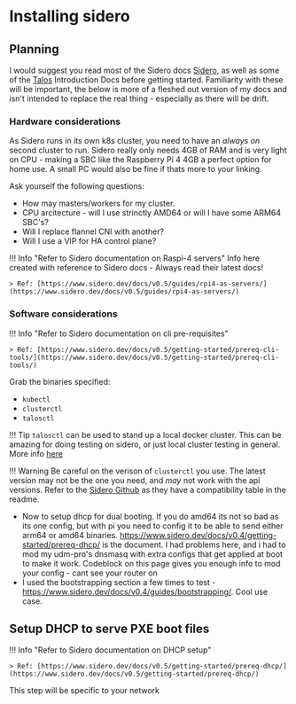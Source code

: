 # Installing sidero

## Planning
I would suggest you read most of the Sidero docs [Sidero](https://sidero.dev/), as well as some of the [Talos](https://talos.dev) Introduction Docs before getting started.
Familiarity with these will be important, the below is more of a fleshed out version of my docs and isn't intended to replace the real thing - especially as there will be drift.

### Hardware considerations

As Sidero runs in its own k8s cluster, you need to have an *always on* second cluster to run.  Sidero really only needs 4GB of RAM and is very light on CPU - making a SBC like the Raspberry Pi 4 4GB a perfect option for home use.  A small PC would also be fine if thats more to your linking.

Ask yourself the following questions:

* How may masters/workers for my cluster.
* CPU arcitecture - will I use strinctly AMD64 or will I have some ARM64 SBC's?
* Will I replace flannel CNI with another?
* Will I use a VIP for HA control plane?


!!! Info "Refer to Sidero documentation on Raspi-4 servers"
    Info here created with reference to Sidero docs - Always read their latest docs!

    > Ref: [https://www.sidero.dev/docs/v0.5/guides/rpi4-as-servers/](https://www.sidero.dev/docs/v0.5/guides/rpi4-as-servers/)

### Software considerations

!!! Info "Refer to Sidero documentation on cli pre-requisites"
    
    > Ref: [https://www.sidero.dev/docs/v0.5/getting-started/prereq-cli-tools/](https://www.sidero.dev/docs/v0.5/getting-started/prereq-cli-tools/)

Grab the binaries specified:

* `kubectl`
* `clusterctl`
* `talosctl`

!!! Tip
    `talosctl` can be used to stand up a local docker cluster.  This can be amazing for doing testing on sidero, or just local cluster testing in general.  More info [here](talos-dev-cluster.md)

!!! Warning
    Be careful on the verison of `clusterctl` you use.  The latest version may not be the one you need, and *may* not work with the api versions.  Refer to the [Sidero Github](https://github.com/siderolabs/sidero) as they have a compatibility table in the readme.


* Now to setup dhcp for dual booting.  If you do amd64 its not so bad as its one config, but with pi you need to config it to be able to send either arm64 or amd64 binaries.  https://www.sidero.dev/docs/v0.4/getting-started/prereq-dhcp/ is the document.  I had problems here, and i had to mod my udm-pro's dnsmasq with extra configs that get applied at boot to make it work. Codeblock on this page gives you enough info to mod your config - cant see your router on
* I used the bootstrapping section a few times to test - https://www.sidero.dev/docs/v0.4/guides/bootstrapping/.  Cool use case.

## Setup DHCP to serve PXE boot files

!!! Info "Refer to Sidero documentation on DHCP setup"
    
    > Ref: [https://www.sidero.dev/docs/v0.5/getting-started/prereq-dhcp/](https://www.sidero.dev/docs/v0.5/getting-started/prereq-dhcp/)

This step will be specific to your network
